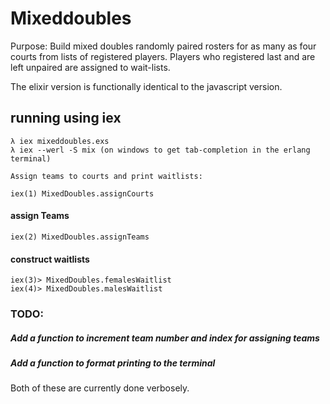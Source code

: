 # Mixeddoubles

Purpose: Build mixed doubles randomly paired rosters for as many as four courts from lists of registered players.  Players who registered last and are left unpaired are assigned to wait-lists.

The elixir version is functionally identical to the javascript version.

## running using iex

    λ iex mixeddoubles.exs
    λ iex --werl -S mix (on windows to get tab-completion in the erlang terminal)
    
    Assign teams to courts and print waitlists:
    
    iex(1) MixedDoubles.assignCourts 

#### assign Teams 

    iex(2) MixedDoubles.assignTeams

#### construct waitlists

    iex(3)> MixedDoubles.femalesWaitlist
    iex(4)> MixedDoubles.malesWaitlist


### TODO:

  ##### Add a function to increment team number and index for assigning teams
  ##### Add a function to format printing to the terminal
  Both of these are currently done verbosely.
